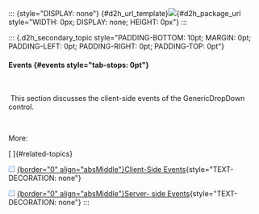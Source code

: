 ::: {style="DISPLAY: none"}
[](ms-xhelp:///?Id=d2h_url_template){#d2h_url_template}![](!package_url!){#d2h_package_url style="WIDTH: 0px; DISPLAY: none; HEIGHT: 0px"}
:::

::: {.d2h_secondary_topic style="PADDING-BOTTOM: 10pt; MARGIN: 0pt; PADDING-LEFT: 0pt; PADDING-RIGHT: 0pt; PADDING-TOP: 0pt"}
#### Events {#events style="tab-stops: 0pt"}

 

 This section discusses the client-side events of the GenericDropDown control.

 

More:

[ ]{#related-topics}

[![](button.gif){border="0" align="absMiddle"}Client-Side Events](ms-xhelp:///?Id=a6dbb67e-b43e-467a-8f0b-28aac8646554){style="TEXT-DECORATION: none"}

[![](button.gif){border="0" align="absMiddle"}Server- side Events](ms-xhelp:///?Id=7501b4e6-e6b9-42a8-9297-ede2c987ca05){style="TEXT-DECORATION: none"}
:::
